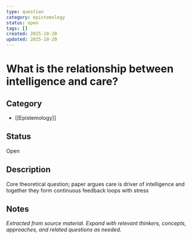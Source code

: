 ```yaml
---
type: question
category: epistemology
status: open
tags: []
created: 2025-10-20
updated: 2025-10-20
---
```


# What is the relationship between intelligence and care?

## Category

- [[Epistemology]]

## Status

Open

## Description

Core theoretical question; paper argues care is driver of intelligence and together they form continuous feedback loops with stress

## Notes

*Extracted from source material. Expand with relevant thinkers, concepts, approaches, and related questions as needed.*
